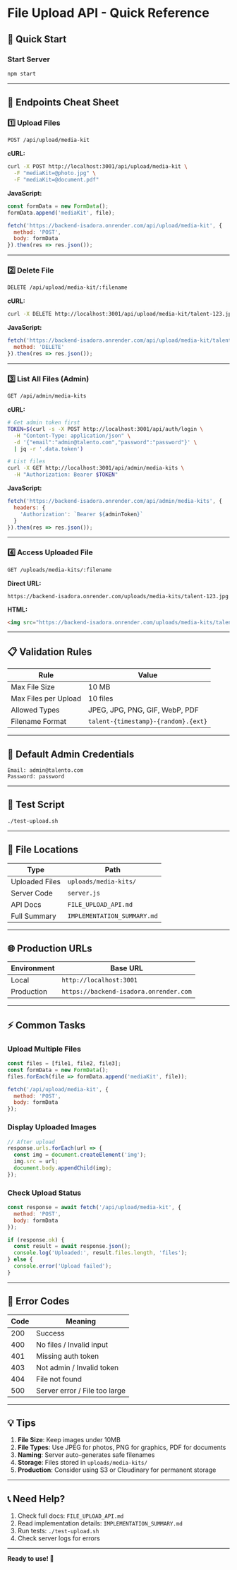 # File Upload API - Quick Reference

## 🚀 Quick Start

### Start Server
```bash
npm start
```

---

## 📡 Endpoints Cheat Sheet

### 1️⃣ Upload Files
```bash
POST /api/upload/media-kit
```

**cURL:**
```bash
curl -X POST http://localhost:3001/api/upload/media-kit \
  -F "mediaKit=@photo.jpg" \
  -F "mediaKit=@document.pdf"
```

**JavaScript:**
```javascript
const formData = new FormData();
formData.append('mediaKit', file);

fetch('https://backend-isadora.onrender.com/api/upload/media-kit', {
  method: 'POST',
  body: formData
}).then(res => res.json());
```

---

### 2️⃣ Delete File
```bash
DELETE /api/upload/media-kit/:filename
```

**cURL:**
```bash
curl -X DELETE http://localhost:3001/api/upload/media-kit/talent-123.jpg
```

**JavaScript:**
```javascript
fetch('https://backend-isadora.onrender.com/api/upload/media-kit/talent-123.jpg', {
  method: 'DELETE'
}).then(res => res.json());
```

---

### 3️⃣ List All Files (Admin)
```bash
GET /api/admin/media-kits
```

**cURL:**
```bash
# Get admin token first
TOKEN=$(curl -s -X POST http://localhost:3001/api/auth/login \
  -H "Content-Type: application/json" \
  -d '{"email":"admin@talento.com","password":"password"}' \
  | jq -r '.data.token')

# List files
curl -X GET http://localhost:3001/api/admin/media-kits \
  -H "Authorization: Bearer $TOKEN"
```

**JavaScript:**
```javascript
fetch('https://backend-isadora.onrender.com/api/admin/media-kits', {
  headers: {
    'Authorization': `Bearer ${adminToken}`
  }
}).then(res => res.json());
```

---

### 4️⃣ Access Uploaded File
```bash
GET /uploads/media-kits/:filename
```

**Direct URL:**
```
https://backend-isadora.onrender.com/uploads/media-kits/talent-123.jpg
```

**HTML:**
```html
<img src="https://backend-isadora.onrender.com/uploads/media-kits/talent-123.jpg" alt="Photo">
```

---

## 📋 Validation Rules

| Rule | Value |
|------|-------|
| Max File Size | 10 MB |
| Max Files per Upload | 10 files |
| Allowed Types | JPEG, JPG, PNG, GIF, WebP, PDF |
| Filename Format | `talent-{timestamp}-{random}.{ext}` |

---

## 🔑 Default Admin Credentials

```
Email: admin@talento.com
Password: password
```

---

## 🧪 Test Script

```bash
./test-upload.sh
```

---

## 📁 File Locations

| Type | Path |
|------|------|
| Uploaded Files | `uploads/media-kits/` |
| Server Code | `server.js` |
| API Docs | `FILE_UPLOAD_API.md` |
| Full Summary | `IMPLEMENTATION_SUMMARY.md` |

---

## 🌐 Production URLs

| Environment | Base URL |
|------------|----------|
| Local | `http://localhost:3001` |
| Production | `https://backend-isadora.onrender.com` |

---

## ⚡ Common Tasks

### Upload Multiple Files
```javascript
const files = [file1, file2, file3];
const formData = new FormData();
files.forEach(file => formData.append('mediaKit', file));

fetch('/api/upload/media-kit', {
  method: 'POST',
  body: formData
});
```

### Display Uploaded Images
```javascript
// After upload
response.urls.forEach(url => {
  const img = document.createElement('img');
  img.src = url;
  document.body.appendChild(img);
});
```

### Check Upload Status
```javascript
const response = await fetch('/api/upload/media-kit', {
  method: 'POST',
  body: formData
});

if (response.ok) {
  const result = await response.json();
  console.log('Uploaded:', result.files.length, 'files');
} else {
  console.error('Upload failed');
}
```

---

## 🔴 Error Codes

| Code | Meaning |
|------|---------|
| 200 | Success |
| 400 | No files / Invalid input |
| 401 | Missing auth token |
| 403 | Not admin / Invalid token |
| 404 | File not found |
| 500 | Server error / File too large |

---

## 💡 Tips

1. **File Size**: Keep images under 10MB
2. **File Types**: Use JPEG for photos, PNG for graphics, PDF for documents
3. **Naming**: Server auto-generates safe filenames
4. **Storage**: Files stored in `uploads/media-kits/`
5. **Production**: Consider using S3 or Cloudinary for permanent storage

---

## 📞 Need Help?

1. Check full docs: `FILE_UPLOAD_API.md`
2. Read implementation details: `IMPLEMENTATION_SUMMARY.md`
3. Run tests: `./test-upload.sh`
4. Check server logs for errors

---

**Ready to use! 🎉**

